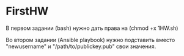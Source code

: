 # FirstHW
В первом задании (bash) нужно дать права на (chmod +x 1HW.sh)

Во втором задании (Ansible playbook) нужно подставить вместо "newusername" и "/path/to/publickey.pub" свои значения. 
